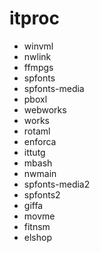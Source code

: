 # itproc

* winvml
* nwlink
* ffmpgs
* spfonts
* spfonts-media
* pboxl
* webworks
* works
* rotaml
* enforca
* ittutg
* mbash
* nwmain
* spfonts-media2
* spfonts2
* giffa
* movme
* fitnsm
* elshop
